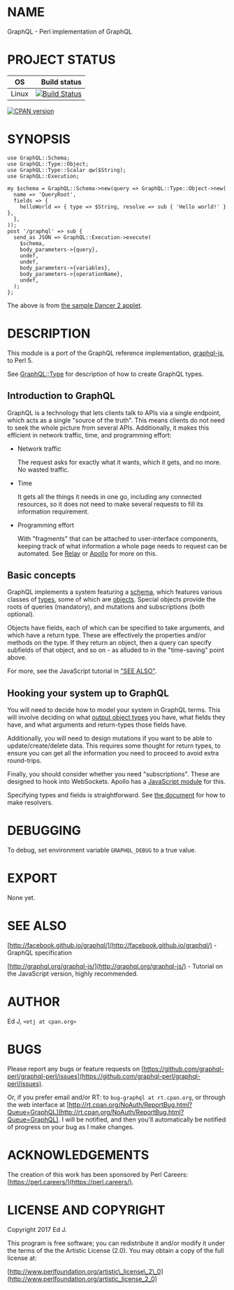 # NAME

GraphQL - Perl implementation of GraphQL

# PROJECT STATUS

| OS      |  Build status |
|:-------:|--------------:|
| Linux   | [![Build Status](https://travis-ci.org/graphql-perl/graphql-perl.svg?branch=master)](https://travis-ci.org/graphql-perl/graphql-perl) |

[![CPAN version](https://badge.fury.io/pl/GraphQL.svg)](https://metacpan.org/pod/GraphQL)

# SYNOPSIS

    use GraphQL::Schema;
    use GraphQL::Type::Object;
    use GraphQL::Type::Scalar qw($String);
    use GraphQL::Execution;

    my $schema = GraphQL::Schema->new(query => GraphQL::Type::Object->new(
      name => 'QueryRoot',
      fields => {
        helloWorld => { type => $String, resolve => sub { 'Hello world!' } },
      },
    ));
    post '/graphql' => sub {
      send_as JSON => GraphQL::Execution->execute(
        $schema,
        body_parameters->{query},
        undef,
        undef,
        body_parameters->{variables},
        body_parameters->{operationName},
        undef,
      );
    };

The above is from [the sample Dancer 2 applet](https://github.com/graphql-perl/sample-dancer2).

# DESCRIPTION

This module is a port of the GraphQL reference implementation,
[graphql-js](https://github.com/graphql-js/graphql-js), to Perl 5.

See [GraphQL::Type](https://metacpan.org/pod/GraphQL::Type) for description of how to create GraphQL types.

## Introduction to GraphQL

GraphQL is a technology that lets clients talk to APIs via a single
endpoint, which acts as a single "source of the truth". This means clients
do not need to seek the whole picture from several APIs. Additionally,
it makes this efficient in network traffic, time, and programming effort:

- Network traffic

    The request asks for exactly what it wants, which it gets, and no
    more. No wasted traffic.

- Time

    It gets all the things it needs in one go, including any connected
    resources, so it does not need to make several requests to fill its
    information requirement.

- Programming effort

    With "fragments" that can be attached to user-interface components,
    keeping track of what information a whole page needs to request can be
    automated. See [Relay](https://facebook.github.io/relay/) or
    [Apollo](http://dev.apollodata.com/) for more on this.

## Basic concepts

GraphQL implements a system featuring a [schema](https://metacpan.org/pod/GraphQL::Schema),
which features various classes of [types](https://metacpan.org/pod/GraphQL::Type), some of which
are [objects](https://metacpan.org/pod/GraphQL::Type::Object). Special objects provide the roots
of queries (mandatory), and mutations and subscriptions (both optional).

Objects have fields, each of which can be specified to take arguments,
and which have a return type. These are effectively the properties and/or
methods on the type. If they return an object, then a query can specify
subfields of that object, and so on - as alluded to in the "time-saving"
point above.

For more, see the JavaScript tutorial in ["SEE ALSO"](#see-also).

## Hooking your system up to GraphQL

You will need to decide how to model your system in GraphQL terms. This
will involve deciding on what [output object types](https://metacpan.org/pod/GraphQL::Type::Object)
you have, what fields they have, and what arguments and return-types
those fields have.

Additionally, you will need to design mutations if you want to be able
to update/create/delete data. This requires some thought for return types,
to ensure you can get all the information you need to proceed to avoid
extra round-trips.

Finally, you should consider whether you need "subscriptions". These
are designed to hook into WebSockets. Apollo has a [JavaScript
module](https://github.com/apollographql/graphql-subscriptions) for this.

Specifying types and fields is straightforward. See [the
document](https://metacpan.org/pod/GraphQL::Type::Library#FieldMapOutput) for how to make resolvers.

# DEBUGGING

To debug, set environment variable `GRAPHQL_DEBUG` to a true value.

# EXPORT

None yet.

# SEE ALSO

[http://facebook.github.io/graphql/](http://facebook.github.io/graphql/) - GraphQL specification

[http://graphql.org/graphql-js/](http://graphql.org/graphql-js/) - Tutorial on the JavaScript version,
highly recommended.

# AUTHOR

Ed J, `<etj at cpan.org>`

# BUGS

Please report any bugs or feature requests on
[https://github.com/graphql-perl/graphql-perl/issues](https://github.com/graphql-perl/graphql-perl/issues).

Or, if you prefer email and/or RT: to `bug-graphql
at rt.cpan.org`, or through the web interface at
[http://rt.cpan.org/NoAuth/ReportBug.html?Queue=GraphQL](http://rt.cpan.org/NoAuth/ReportBug.html?Queue=GraphQL). I will be
notified, and then you'll automatically be notified of progress on your
bug as I make changes.

# ACKNOWLEDGEMENTS

The creation of this work has been sponsored by Perl Careers:
[https://perl.careers/](https://perl.careers/).

# LICENSE AND COPYRIGHT

Copyright 2017 Ed J.

This program is free software; you can redistribute it and/or modify it
under the terms of the the Artistic License (2.0). You may obtain a
copy of the full license at:

[http://www.perlfoundation.org/artistic\_license\_2\_0](http://www.perlfoundation.org/artistic_license_2_0)
